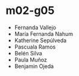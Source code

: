 # m02-g05

- Fernanda Vallejo
- María Fernanda Nahum
- Katherine Sepúlveda
- Pascuala Ramos
- Belén Silva
- Paula Muñoz
- Benjamin Ojeda